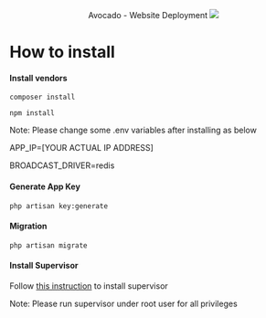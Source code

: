 <p align="center">
    Avocado - Website Deployment
    <img src="https://ivivi.vn/storage/uploads/2017/06/04/151007.PNG"/>
</p>

# How to install

#### Install vendors
```composer install```

```npm install```

Note: Please change some .env variables after installing as below

APP_IP=[YOUR ACTUAL IP ADDRESS]

BROADCAST_DRIVER=redis

#### Generate App Key
```php artisan key:generate```

#### Migration
```php artisan migrate```

#### Install Supervisor
Follow [this instruction](https://gist.github.com/danharper/9136507) to install supervisor 

Note: Please run supervisor under root user for all privileges